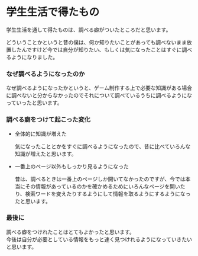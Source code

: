 # 学生生活で得たもの

学生生活を通して得たものは、調べる癖がついたところだと思います。<br>

どういうことかというと昔の僕は、何か知りたいことがあっても調べないまま放置したんですけど今では自分が知りたい、もしくは気になったことはすぐに調べるようになりました。<br>

### なぜ調べるようになったのか

なぜ調べるようになったかというと、ゲーム制作する上で必要な知識がある場合に調べないと分からなかったのでそれについて調べているうちに調べるようになっていったと思います。<br>

### 調べる癖をつけて起こった変化

- 全体的に知識が増えた
    
    気になったこととかをすぐに調べるようになったので、昔に比べていろんな知識が増えたと思います。

- 一番上のページ以外もしっかり見るようになった

    昔は、調べるときは一番上のページしか開いてなかったのですが、今では本当にその情報があっているのかを確かめるためにいろんなページを開いたり、検索ワードを変えたりするようにして情報を取るようにするようになったと思います。

### 最後に

調べる癖をつけれたことはとてもよかったと思います。<br>
今後は自分が必要としている情報をもっと速く見つけれるようになっていきたいと思います。
